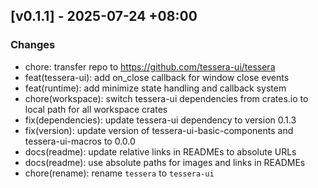 ## [v0.1.1] - 2025-07-24 +08:00

### Changes
- chore: transfer repo to https://github.com/tessera-ui/tessera
- feat(tessera-ui): add on_close callback for window close events
- feat(runtime): add minimize state handling and callback system
- chore(workspace): switch tessera-ui dependencies from crates.io to local path for all workspace crates
- fix(dependencies): update tessera-ui dependency to version 0.1.3
- fix(version): update version of tessera-ui-basic-components and tessera-ui-macros to 0.0.0
- docs(readme): update relative links in READMEs to absolute URLs
- docs(readme): use absolute paths for images and links in READMEs
- chore(rename): rename `tessera` to `tessera-ui`

